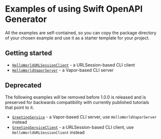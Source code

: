 # Examples of using Swift OpenAPI Generator

All the examples are self-contained, so you can copy the package directory of your chosen example and use it as a starter template for your project.

## Getting started

- [`HelloWorldURLSessionClient`](./HelloWorldURLSessionClient) - a URLSession-based CLI client
- [`HelloWorldVaporServer`](./HelloWorldVaporServer) - a Vapor-based CLI server

## Deprecated

The following examples will be removed before 1.0.0 is released and is preserved for backwards compatibility with currently published tutorials that point to it.

- [`GreetingService`](./GreetingService) - a Vapor-based CLI server, use `HelloWorldVaporServer` instead
- [`GreetingServiceClient`](./GreetingServiceClient) - a URLSession-based CLI client, use `HelloWorldURLSessionClient` instead
